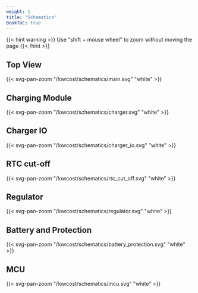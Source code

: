 ```yaml
---
weight: 1
title: "Schematics"
BookToC: true
---
```

{{< hint warning >}}
Use "shift + mouse wheel" to zoom without moving the page
{{< /hint >}}


## Top View

{{< svg-pan-zoom "/lowcost/schematics/main.svg" "white" >}}


## Charging Module
{{< svg-pan-zoom "/lowcost/schematics/charger.svg" "white" >}}

## Charger IO
{{< svg-pan-zoom "/lowcost/schematics/charger_io.svg" "white" >}}

## RTC cut-off
{{< svg-pan-zoom "/lowcost/schematics/rtc_cut_off.svg" "white" >}}

## Regulator
{{< svg-pan-zoom "/lowcost/schematics/regulator.svg" "white" >}}

## Battery and Protection
{{< svg-pan-zoom "/lowcost/schematics/battery_protection.svg" "white" >}}

## MCU
{{< svg-pan-zoom "/lowcost/schematics/mcu.svg" "white" >}}
